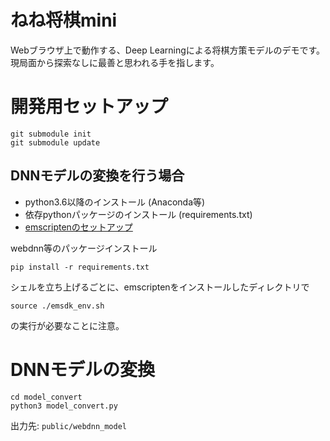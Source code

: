 # ねね将棋mini
Webブラウザ上で動作する、Deep Learningによる将棋方策モデルのデモです。現局面から探索なしに最善と思われる手を指します。

# 開発用セットアップ

```
git submodule init
git submodule update
```

## DNNモデルの変換を行う場合
- python3.6以降のインストール (Anaconda等)
- 依存pythonパッケージのインストール (requirements.txt)
- [emscriptenのセットアップ](http://kripken.github.io/emscripten-site/docs/getting_started/downloads.html)

webdnn等のパッケージインストール
```
pip install -r requirements.txt
```

シェルを立ち上げるごとに、emscriptenをインストールしたディレクトリで
```
source ./emsdk_env.sh
```
の実行が必要なことに注意。

# DNNモデルの変換
```
cd model_convert
python3 model_convert.py
```

出力先: `public/webdnn_model`

